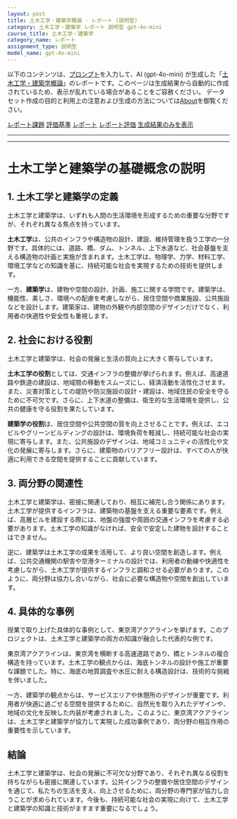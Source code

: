 ```yaml
---
layout: post
title: 土木工学・建築学概論 - レポート (説明型)
category: 土木工学・建築学 レポート 説明型 gpt-4o-mini
course_title: 土木工学・建築学
category_name: レポート
assignment_type: 説明型
model_name: gpt-4o-mini
---
```


以下のコンテンツは、[プロンプト](https://github.com/takedatoshiyuki/synthetic_assignments/tree/main/generated/土木工学・建築学/gpt-4o-mini/prompt_レポート-説明型.md)を入力して、AI (gpt-4o-mini) が生成した「[土木工学・建築学概論](/contents/土木工学・建築学/)」のレポートです。このページは生成結果から自動的に作成されているため、表示が乱れている場合があることをご容赦ください。
データセット作成の目的と利用上の注意および生成の方法については[About](/About)を御覧ください。

[レポート課題](../レポート課題-説明型)
[評価基準](../評価基準-説明型)
[レポート](../レポート-説明型)
[レポート評価](../レポート評価-説明型)
[生成結果のみを表示](https://github.com/takedatoshiyuki/synthetic_assignments/tree/main/generated/土木工学・建築学/gpt-4o-mini/レポート-説明型.md)
  

***
***
  
# 土木工学と建築学の基礎概念の説明

## 1. 土木工学と建築学の定義

土木工学と建築学は、いずれも人間の生活環境を形成するための重要な分野ですが、それぞれ異なる焦点を持っています。

**土木工学**は、公共のインフラや構造物の設計、建設、維持管理を扱う工学の一分野です。具体的には、道路、橋、ダム、トンネル、上下水道など、社会基盤を支える構造物の計画と実施が含まれます。土木工学は、物理学、力学、材料工学、環境工学などの知識を基に、持続可能な社会を実現するための技術を提供します。

一方、**建築学**は、建物や空間の設計、計画、施工に関する学問です。建築学は、機能性、美しさ、環境への配慮を考慮しながら、居住空間や商業施設、公共施設などを設計します。建築家は、建物の外観や内部空間のデザインだけでなく、利用者の快適性や安全性も重視します。

## 2. 社会における役割

土木工学と建築学は、社会の発展と生活の質向上に大きく寄与しています。

**土木工学の役割**としては、交通インフラの整備が挙げられます。例えば、高速道路や鉄道の建設は、地域間の移動をスムーズにし、経済活動を活性化させます。また、災害対策としての堤防や防災施設の設計・建設は、地域住民の安全を守るために不可欠です。さらに、上下水道の整備は、衛生的な生活環境を提供し、公共の健康を守る役割を果たしています。

**建築学の役割**は、居住空間や公共空間の質を向上させることです。例えば、エコビルやグリーンビルディングの設計は、環境負荷を軽減し、持続可能な社会の実現に寄与します。また、公共施設のデザインは、地域コミュニティの活性化や文化の発展に寄与します。さらに、建築物のバリアフリー設計は、すべての人が快適に利用できる空間を提供することに貢献しています。

## 3. 両分野の関連性

土木工学と建築学は、密接に関連しており、相互に補完し合う関係にあります。土木工学が提供するインフラは、建築物の基盤を支える重要な要素です。例えば、高層ビルを建設する際には、地盤の強度や周囲の交通インフラを考慮する必要があります。土木工学の知識がなければ、安全で安定した建物を設計することはできません。

逆に、建築学は土木工学の成果を活用して、より良い空間を創造します。例えば、公共交通機関の駅舎や空港ターミナルの設計では、利用者の動線や快適性を考慮しながら、土木工学が提供するインフラと調和させる必要があります。このように、両分野は協力し合いながら、社会に必要な構造物や空間を創出しています。

## 4. 具体的な事例

授業で取り上げた具体的な事例として、東京湾アクアラインを挙げます。このプロジェクトは、土木工学と建築学の両方の知識が融合した代表的な例です。

東京湾アクアラインは、東京湾を横断する高速道路であり、橋とトンネルの複合構造を持っています。土木工学の観点からは、海底トンネルの設計や施工が重要な課題でした。特に、海底の地質調査や水圧に耐える構造設計は、技術的な挑戦を伴いました。

一方、建築学の観点からは、サービスエリアや休憩所のデザインが重要です。利用者が快適に過ごせる空間を提供するために、自然光を取り入れたデザインや、地域の文化を反映した内装が考慮されました。このように、東京湾アクアラインは、土木工学と建築学が協力して実現した成功事例であり、両分野の相互作用の重要性を示しています。

## 結論

土木工学と建築学は、社会の発展に不可欠な分野であり、それぞれ異なる役割を持ちながらも密接に関連しています。公共インフラの整備や居住空間のデザインを通じて、私たちの生活を支え、向上させるために、両分野の専門家が協力し合うことが求められています。今後も、持続可能な社会の実現に向けて、土木工学と建築学の知識と技術がますます重要になるでしょう。
